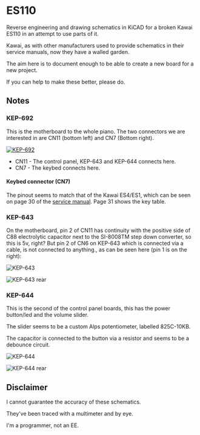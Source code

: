 # ES110

Reverse engineering and drawing schematics in KiCAD for a broken Kawai ES110 in an attempt to use parts of it.

Kawai, as with other manufacturers used to provide schematics in their service manuals, now they have a walled garden.

The aim here is to document enough to be able to create a new board for a new project.

If you can help to make these better, please do.

## Notes

### KEP-692

This is the motherboard to the whole piano. The two connectors we are interested in are CN11 (bottom left) and CN7 (Bottom right).

[![KEP-692](https://i.imgur.com/RsQSE3i.jpg)](https://imgur.com/RsQSE3i)

* CN11 - The control panel, KEP-643 and KEP-644 connects here.
* CN7  - The keybed connects here.

#### Keybed connector (CN7)

The pinout seems to match that of the Kawai ES4/ES1, which can be seen on page 30 of the [service manual](./docs/es4es1p.pdf). Page 31 shows the key table.

### KEP-643

On the motherboard, pin 2 of CN11 has continuity with the positive side of C88 electrolytic capacitor next to the SI-8008TM step down converter, so this is 5v, right? But pin 2 of CN6 on KEP-643 which is connected via a cable, is not connected to anything., as can be seen here (pin 1 is on the right):

![KEP-643](https://i.imgur.com/GNB6Hiq.jpg)

![KEP-643 rear](https://i.imgur.com/2M9kh3h.jpg)

### KEP-644

This is the second of the control panel boards, this has the power button/led and the volume slider.

The slider seems to be a custom Alps potentiometer, labelled 825C-10KB.

The capacitor is connected to the button via a resistor and seems to be a debounce circuit.

![KEP-644](https://i.imgur.com/Xlv9WfC.jpg)

![KEP-644 rear](https://i.imgur.com/ov3erFO.jpg)

## Disclaimer

I cannot guarantee the accuracy of these schematics.

They've been traced with a multimeter and by eye.

I'm a programmer, not an EE.
